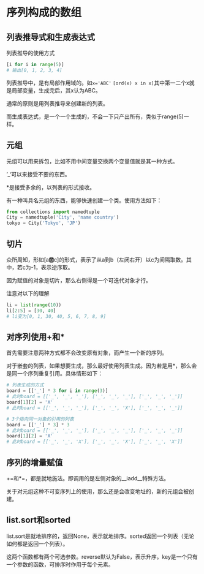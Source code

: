 # 序列构成的数组

## 列表推导式和生成表达式

列表推导的使用方式

```python
[i for i in range(5)]
# 输出[0, 1, 2, 3, 4]
```

列表推导中，是有局部作用域的。如`x='ABC'` `[ord(x) x in x]`其中第一二个x就是局部变量，生成完后，其x认为ABC。

通常的原则是用列表推导来创建新的列表。

而生成表达式，是一个一个生成的，不会一下只产出所有，类似于range(5)一样。

## 元组

元组可以用来拆包，比如不用中间变量交换两个变量值就是其一种方式。

’_‘可以来接受不要的东西。

*是接受多余的，以列表的形式接收。

有一种叫具名元组的东西，能够快速创建一个类。使用方法如下：

```python
from collections import namedtuple
City = namedtuple('City', 'name country')
tokyo = City('Tokyo', 'JP')
```

## 切片

众所周知，形如[a:b:c]的形式，表示了从a到b（左闭右开）以c为间隔取数。其中，若c为-1，表示逆序取。

因为赋值的对象是切片，那么右侧得是一个可迭代对象才行。

注意对以下的理解

```python
li = list(range(10))
li[2:5] = [30, 40]
# li变为[0, 1, 30, 40, 5, 6, 7, 8, 9]
```

## 对序列使用+和*

首先需要注意两种方式都不会改变原有对象，而产生一个新的序列。

对于嵌套的列表，如果想要生成，那么最好使用列表生成。因为若是用*，那么会是同一个序列重复引用。具体情形如下：

```python
# 列表生成的方式
board = [['_'] * 3 for i in range(3)]
# 此时board = [['_', '_', '_'], ['_', '_', '_'], ['_', '_', '_']]
board[1][2] = 'X'
# 此时board = [['_', '_', '_'], ['_', '_', 'X'], ['_', '_', '_']]

# 3个指向同一对象的引用的列表
board = [['_'] * 3] * 3
# 此时board = [['_', '_', '_'], ['_', '_', '_'], ['_', '_', '_']]
board[1][2] = 'X'
# 此时board = [['_', '_', 'X'], ['_', '_', 'X'], ['_', '_', 'X']]
```

## 序列的增量赋值

+=和*=，都是就地施法。即调用的是左侧对象的__iadd__特殊方法。

关于对元组这种不可变序列上的使用，那么还是会改变地址的，新的元组会被创建。

## list.sort和sorted

list.sort是就地排序的，返回None，表示就地排序。sorted返回一个列表（无论如何都是返回一个列表）。

这两个函数都有两个可选参数。reverse默认为False，表示升序。key是一个只有一个参数的函数，可排序时作用于每个元素。


